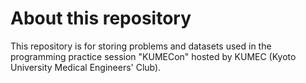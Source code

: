 # About this repository
This repository is for storing problems and datasets used in the programming practice session "KUMECon" hosted by KUMEC (Kyoto University Medical Engineers' Club). 
